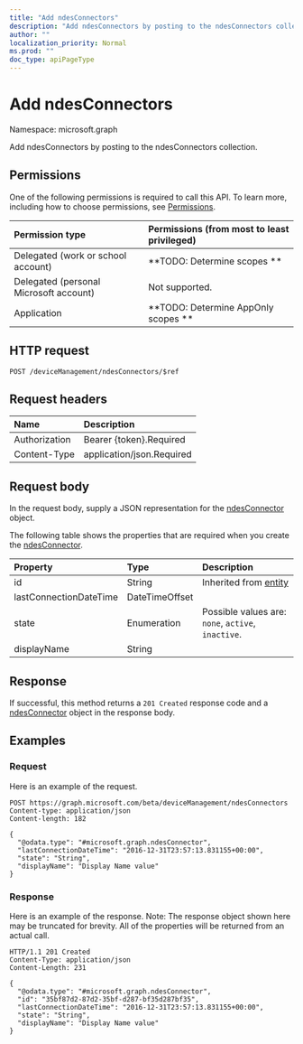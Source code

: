 ```yaml
---
title: "Add ndesConnectors"
description: "Add ndesConnectors by posting to the ndesConnectors collection."
author: ""
localization_priority: Normal
ms.prod: ""
doc_type: apiPageType
---
```


# Add ndesConnectors

Namespace: microsoft.graph

Add ndesConnectors by posting to the ndesConnectors collection.

## Permissions
One of the following permissions is required to call this API. To learn more, including how to choose permissions, see [Permissions](/concepts/permissions-reference.md).

|Permission type|Permissions (from most to least privileged)|
|:---|:---|
|Delegated (work or school account)|**TODO: Determine scopes **|
|Delegated (personal Microsoft account)|Not supported.|
|Application|**TODO: Determine AppOnly scopes **|

## HTTP request
<!-- {
  "blockType": "ignored"
}
-->
``` http
POST /deviceManagement/ndesConnectors/$ref
```

## Request headers
|Name|Description|
|:---|:---|
|Authorization|Bearer {token}.Required|
|Content-Type|application/json.Required|

## Request body
In the request body, supply a JSON representation for the [ndesConnector](../resources/ndesconnector.md) object.

The following table shows the properties that are required when you create the [ndesConnector](../resources/ndesconnector.md).

|Property|Type|Description|
|:---|:---|:---|
|id|String| Inherited from [entity](../resources/entity.md)|
|lastConnectionDateTime|DateTimeOffset||
|state|Enumeration| Possible values are: `none`, `active`, `inactive`.|
|displayName|String||



## Response
If successful, this method returns a `201 Created` response code and a [ndesConnector](../resources/ndesconnector.md) object in the response body.

## Examples

### Request
Here is an example of the request.
<!-- {
  "blockType": "request",
  "name": "create_ndesconnector_from_"
}
-->
``` http
POST https://graph.microsoft.com/beta/deviceManagement/ndesConnectors
Content-type: application/json
Content-length: 182

{
  "@odata.type": "#microsoft.graph.ndesConnector",
  "lastConnectionDateTime": "2016-12-31T23:57:13.831155+00:00",
  "state": "String",
  "displayName": "Display Name value"
}
```

### Response
Here is an example of the response. Note: The response object shown here may be truncated for brevity. All of the properties will be returned from an actual call.
<!-- {
  "blockType": "response",
  "truncated": true,
  "@odata.type": "microsoft.graph.ndesconnector"
}
-->
``` http
HTTP/1.1 201 Created
Content-Type: application/json
Content-Length: 231

{
  "@odata.type": "#microsoft.graph.ndesConnector",
  "id": "35bf87d2-87d2-35bf-d287-bf35d287bf35",
  "lastConnectionDateTime": "2016-12-31T23:57:13.831155+00:00",
  "state": "String",
  "displayName": "Display Name value"
}
```

